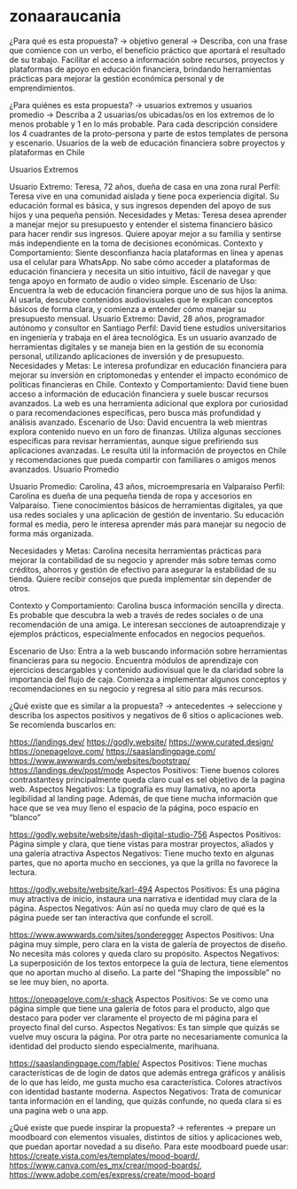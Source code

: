 # zonaaraucania

¿Para qué es esta propuesta? → objetivo general → Describa, con una frase que comience con un verbo, el beneficio práctico que aportará el resultado de su trabajo.
Facilitar el acceso a información sobre recursos, proyectos y plataformas de apoyo en educación financiera, brindando herramientas prácticas para mejorar la gestión económica personal y de emprendimientos.

¿Para quiénes es esta propuesta? → usuarios extremos y usuarios promedio → Describa a 2 usuarias/os ubicadas/os en los extremos de lo menos probable y 1 en lo más probable. Para cada descripción considere los 4 cuadrantes de la proto-persona y parte de estos templates de persona y escenario.
Usuarios de la web de educación financiera sobre proyectos y plataformas en Chile

Usuarios Extremos

Usuario Extremo: Teresa, 72 años, dueña de casa en una zona rural
Perfil: Teresa vive en una comunidad aislada y tiene poca experiencia digital. Su educación formal es básica, y sus ingresos dependen del apoyo de sus hijos y una pequeña pensión.
Necesidades y Metas: Teresa desea aprender a manejar mejor su presupuesto y entender el sistema financiero básico para hacer rendir sus ingresos. Quiere apoyar mejor a su familia y sentirse más independiente en la toma de decisiones económicas.
Contexto y Comportamiento: Siente desconfianza hacia plataformas en línea y apenas usa el celular para WhatsApp. No sabe cómo acceder a plataformas de educación financiera y necesita un sitio intuitivo, fácil de navegar y que tenga apoyo en formato de audio o video simple.
Escenario de Uso: Encuentra la web de educación financiera porque uno de sus hijos la anima. Al usarla, descubre contenidos audiovisuales que le explican conceptos básicos de forma clara, y comienza a entender cómo manejar su presupuesto mensual.
Usuario Extremo: David, 28 años, programador autónomo y consultor en Santiago
Perfil: David tiene estudios universitarios en ingeniería y trabaja en el área tecnológica. Es un usuario avanzado de herramientas digitales y se maneja bien en la gestión de su economía personal, utilizando aplicaciones de inversión y de presupuesto.
Necesidades y Metas: Le interesa profundizar en educación financiera para mejorar su inversión en criptomonedas y entender el impacto económico de políticas financieras en Chile.
Contexto y Comportamiento: David tiene buen acceso a información de educación financiera y suele buscar recursos avanzados. La web es una herramienta adicional que explora por curiosidad o para recomendaciones específicas, pero busca más profundidad y análisis avanzado.
Escenario de Uso: David encuentra la web mientras explora contenido nuevo en un foro de finanzas. Utiliza algunas secciones específicas para revisar herramientas, aunque sigue prefiriendo sus aplicaciones avanzadas. Le resulta útil la información de proyectos en Chile y recomendaciones que pueda compartir con familiares o amigos menos avanzados.
Usuario Promedio

Usuario Promedio: Carolina, 43 años, microempresaria en Valparaíso
Perfil: Carolina es dueña de una pequeña tienda de ropa y accesorios en Valparaíso. Tiene conocimientos básicos de herramientas digitales, ya que usa redes sociales y una aplicación de gestión de inventario. Su educación formal es media, pero le interesa aprender más para manejar su negocio de forma más organizada.

Necesidades y Metas: Carolina necesita herramientas prácticas para mejorar la contabilidad de su negocio y aprender más sobre temas como créditos, ahorros y gestión de efectivo para asegurar la estabilidad de su tienda. Quiere recibir consejos que pueda implementar sin depender de otros.

Contexto y Comportamiento: Carolina busca información sencilla y directa. Es probable que descubra la web a través de redes sociales o de una recomendación de una amiga. Le interesan secciones de autoaprendizaje y ejemplos prácticos, especialmente enfocados en negocios pequeños.

Escenario de Uso: Entra a la web buscando información sobre herramientas financieras para su negocio. Encuentra módulos de aprendizaje con ejercicios descargables y contenido audiovisual que le da claridad sobre la importancia del flujo de caja. Comienza a implementar algunos conceptos y recomendaciones en su negocio y regresa al sitio para más recursos.

¿Qué existe que es similar a la propuesta? → antecedentes → seleccione y describa los aspectos positivos y negativos de 6 sitios o aplicaciones web. Se recomienda buscarlos en:

https://landings.dev/
https://godly.website/
https://www.curated.design/
https://onepagelove.com/
https://saaslandingpage.com/
https://www.awwwards.com/websites/bootstrap/
https://landings.dev/post/mode Aspectos Positivos: Tiene buenos colores contrastantesy principalmente queda claro cual es sel objetivo de la pagina web. Aspectos Negativos: La tipografía es muy llamativa, no aporta legibilidad al landing page. Además, de que tiene mucha información que hace que se vea muy lleno el espacio de la página, poco espacio en “blanco”

https://godly.website/website/dash-digital-studio-756 Aspectos Positivos: Página simple y clara, que tiene vistas para mostrar proyectos, aliados y una galería atractiva Aspectos Negativos: Tiene mucho texto en algunas partes, que no aporta mucho en secciones, ya que la grilla no favorece la lectura.

https://godly.website/website/karl-494 Aspectos Positivos: Es una página muy atractiva de inicio, instaura una narrativa e identidad muy clara de la página. Aspectos Negativos: Aún así no queda muy claro de qué es la página puede ser tan interactiva que confunde el scroll.

https://www.awwwards.com/sites/sonderegger Aspectos Positivos: Una página muy simple, pero clara en la vista de galería de proyectos de diseño. No necesita más colores y queda claro su propósito. Aspectos Negativos: La superposición de los textos entorpece la guía de lectura, tiene elementos que no aportan mucho al diseño. La parte del “Shaping the impossible” no se lee muy bien, no aporta.

https://onepagelove.com/x-shack Aspectos Positivos: Se ve como una página simple que tiene una galería de fotos para el producto, algo que destaco para poder ver claramente el proyecto de mi página para el proyecto final del curso. Aspectos Negativos: Es tan simple que quizás se vuelve muy oscura la página. Por otra parte no necesariamente comunica la identidad del producto siendo especialmente, marihuana.

https://saaslandingpage.com/fable/ Aspectos Positivos: Tiene muchas características de de login de datos que además entrega gráficos y análisis de lo que has leído, me gusta mucho esa característica. Colores atractivos con identidad bastante moderna. Aspectos Negativos: Trata de comunicar tanta información en el landing, que quizás confunde, no queda clara si es una pagina web o una app.

¿Qué existe que puede inspirar la propuesta? → referentes → prepare un moodboard con elementos visuales, distintos de sitios y aplicaciones web, que puedan aportar novedad a su diseño. Para este moodboard puede usar: https://create.vista.com/es/templates/mood-board/, https://www.canva.com/es_mx/crear/mood-boards/, https://www.adobe.com/es/express/create/mood-board
